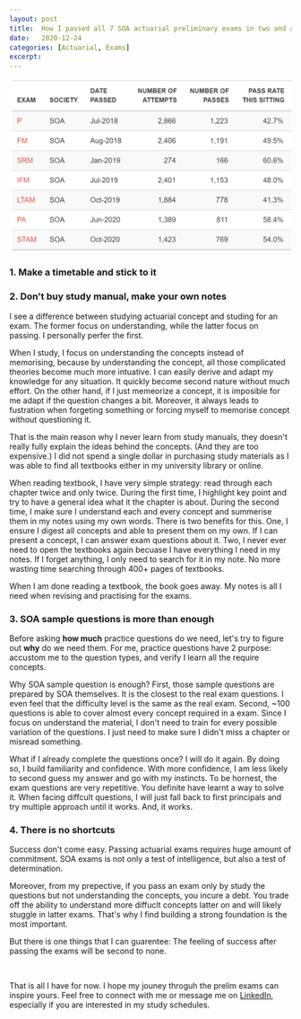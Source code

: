 ```yaml
---
layout: post
title:  How I passed all 7 SOA actuarial preliminary exams in two and a half years
date:   2020-12-24
categories: [Actuarial, Exams]
excerpt:
---
```


![alt text](/images/article_images/2020-12-24-How-to-pass-7-SOA/cover.png)





### 1. Make a timetable and stick to it




### 2. Don't buy study manual, make your own notes

I see a difference between studying actuarial concept and studing for an exam.
The former focus on understanding, while the latter focus on passing.
I personally perfer the first.


When I study, I focus on understanding the concepts instead of memorising, because by understanding the concept, all those complicated theories become much more intuative.
I can easily derive and adapt my knowledge for any situation. It quickly become second nature without much effort.
On the other hand, if I just memeorize a concept, it is imposible for me adapt if the question changes a bit.
Moreover, it always leads to fustration when forgeting something or forcing myself to memorise concept without questioning it.


That is the main reason why I never learn from study manuals, they doesn't really fully explain the ideas behind the concepts.
(And they are too expensive.)
I did not spend a single dollar in purchasing study materials as
I was able to find all textbooks either in my university library or online.


When reading textbook, I have very simple strategy: read through each chapter twice and only twice.
During the first time, I highlight key point and try to have a general idea what it the chapter is about.
During the second time, I make sure I understand each and every concept and summerise them in my notes using my own words.
There is two benefits for this.
One, I ensure I digest all concepts and able to present them on my own. If I can present a concept, I can answer exam questions about it.
Two, I never ever need to open the textbooks again becuase I have everything I need in my notes.
If I forget anything, I only need to search for it in my note. No more wasting time searching through 400+ pages of textbooks.


When I am done reading a textbook, the book goes away. My notes is all I need when revising and practising for the exams.



### 3. SOA sample questions is more than enough

Before asking **how much** practice questions do we need, let's try to figure out **why** do we need them.
For me, practice questions have 2 purpose: accustom me to the question types, and verify I learn all the require concepts.

Why SOA sample question is enough?
First, those sample questions are prepared by SOA themselves. It is the closest to the real exam questions.
I even feel that the difficulty level is the same as the real exam.
Second, ~100 questions is able to cover almost every concept required in a exam.
Since I focus on understand the material, I don't need to train for every possible variation of the questions.
I just need to make sure I didn't miss a chapter or misread something.

What if I already complete the questions once? I will do it again.
By doing so, I build familiarity and confidence.
With more confidence, I am less likely to second guess my answer and go with my instincts.
To be hornest, the exam questions are very repetitive.
You definite have learnt a way to solve it.
When facing diffcult questions, I will just fall back to first principals and try multiple approach until it works. And, it works.



### 4. There is no shortcuts

Success don't come easy. 
Passing actuarial exams requires huge amount of commitment.
SOA exams is not only a test of intelligence, but also a test of determination.

Moreover, from my prepective, if you pass an exam only by study the questions but not understanding the concepts, you incure a debt.
You trade off the ability to understand more diffuclt concepts latter on and will likely stuggle in latter exams.
That's why I find building a strong foundation is the most important.

But there is one things that I can guarentee: The feeling of success after passing the exams will be second to none.



<p>&nbsp; &nbsp;</p>

That is all I have for now.
I hope my jouney throguh the prelim exams can inspire yours.
Feel free to connect with me or message me on [LinkedIn](https://www.linkedin.com/in/jackson-leung-805828174/), especially if you are interested in my study schedules.




